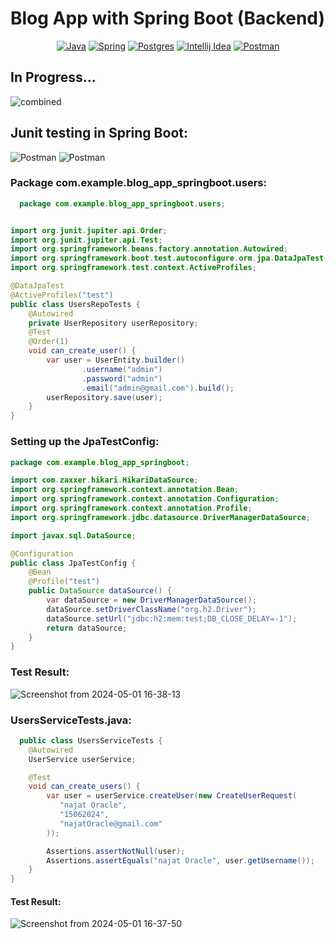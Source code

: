 # Blog App with Spring Boot (Backend)

<div align="center">

[![Java](https://img.shields.io/badge/Java-ED8B00?style=for-the-badge&logo=openjdk&logoColor=white)](Link)
[![Spring](https://img.shields.io/badge/Spring-6DB33F?style=for-the-badge&logo=spring&logoColor=white)](Link)
[![Postgres](https://img.shields.io/badge/PostgreSQL-316192?style=for-the-badge&logo=postgresql&logoColor=white)](Link)
[![Intellij Idea](https://img.shields.io/badge/IntelliJ_IDEA-000000.svg?style=for-the-badge&logo=intellij-idea&logoColor=white)](Link)
[![Postman](https://img.shields.io/badge/Postman-FF6C37?style=for-the-badge&logo=postman&logoColor=white)](Link)
</div>

## In Progress...
![combined](https://github.com/Marouane-Elgoumiri/Blog_App_SpringBoot/assets/96888594/51f3c7a0-a153-4d22-8d40-48edcdc809a6)

## Junit testing in Spring Boot:

![Postman](https://img.shields.io/badge/Testing%20Library-E33332.svg?style=for-the-badge&logo=Testing-Library&logoColor=white)
![Postman](https://img.shields.io/badge/JUnit5-25A162.svg?style=for-the-badge&logo=JUnit5&logoColor=white)
### Package com.example.blog_app_springboot.users:

```java
  package com.example.blog_app_springboot.users;


import org.junit.jupiter.api.Order;
import org.junit.jupiter.api.Test;
import org.springframework.beans.factory.annotation.Autowired;
import org.springframework.boot.test.autoconfigure.orm.jpa.DataJpaTest;
import org.springframework.test.context.ActiveProfiles;

@DataJpaTest
@ActiveProfiles("test")
public class UsersRepoTests {
    @Autowired
    private UserRepository userRepository;
    @Test
    @Order(1)
    void can_create_user() {
        var user = UserEntity.builder()
                .username("admin")
                .password("admin")
                .email("admin@gmail.com").build();
        userRepository.save(user);
    }
}

```

### Setting up the JpaTestConfig:
```java
package com.example.blog_app_springboot;

import com.zaxxer.hikari.HikariDataSource;
import org.springframework.context.annotation.Bean;
import org.springframework.context.annotation.Configuration;
import org.springframework.context.annotation.Profile;
import org.springframework.jdbc.datasource.DriverManagerDataSource;

import javax.sql.DataSource;

@Configuration
public class JpaTestConfig {
    @Bean
    @Profile("test")
    public DataSource dataSource() {
        var dataSource = new DriverManagerDataSource();
        dataSource.setDriverClassName("org.h2.Driver");
        dataSource.setUrl("jdbc:h2:mem:test;DB_CLOSE_DELAY=-1");
        return dataSource;
    }
}

```
### Test Result:
![Screenshot from 2024-05-01 16-38-13](https://github.com/Marouane-Elgoumiri/Blog_App_SpringBoot/assets/96888594/2d8567aa-ef2f-4877-9b3a-cfe7014105d4)


### UsersServiceTests.java:
```java
  public class UsersServiceTests {
    @Autowired
    UserService userService;

    @Test
    void can_create_users() {
        var user = userService.createUser(new CreateUserRequest(
           "najat Oracle",
           "15062024",
           "najatOracle@gmail.com"
        ));

        Assertions.assertNotNull(user);
        Assertions.assertEquals("najat Oracle", user.getUsername());
    }
}
```
#### Test Result:
![Screenshot from 2024-05-01 16-37-50](https://github.com/Marouane-Elgoumiri/Blog_App_SpringBoot/assets/96888594/82941dde-ab08-4ab2-b390-bc2372e5e67d)
